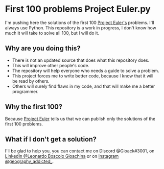 # First 100 problems Project Euler.py
I'm pushing here the solutions of the first 100 [Project Euler's](https://projecteuler.net/about) problems. I'll always use Python.
This repository is a work in progress, I don't know how much it will take to solve all 100, but I will do it.  
## Why are you doing this?
- There is not an updated source that does what this repository does.
- This will improve other people's code.
- The repository will help everyone who needs a guide to solve a problem.
- This project forces me to write better code, because I know that it will be read by others.
- Others will surely find flaws in my code, and that will make me a better programmer.  
## Why the first 100?
Because [Project Euler](https://projecteuler.net/about) tells us that we can publish only the solutions of the first 100 problems.
## What if I don't get a solution?
I'll be glad to help you, you can contact me on Discord @Gioack#3001, on [LinkedIn @Leonardo Boscolo Gioachina](https://www.linkedin.com/feed/?trk=organization_guest_nav-header-logo) or on [Instagram @geography_addicted_](https://z-p3.www.instagram.com/geography_addicted_/).   